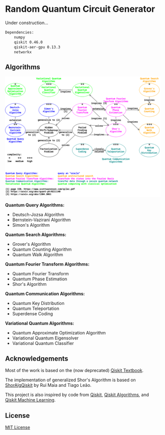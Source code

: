 
# Random Quantum Circuit Generator

Under construction...

    Dependencies:
        numpy
        qiskit 0.46.0
        qiskit-aer-gpu 0.13.3
        networkx

## Algorithms

![algorithms overview](images/algorithms.png)

**Quantum Query Algorithms:**  
 - Deutsch-Jozsa Algorithm  
 - Bernstein-Vazirani Algorithm  
 - Simon's Algorithm  

**Quantum Search Algorithms:**  
 - Grover's Algorithm  
 - Quantum Counting Algorithm  
 - Quantum Walk Algorithm  

**Quantum Fourier Transform Algorithms:**  
 - Quantum Fourier Transform  
 - Quantum Phase Estimation  
 - Shor's Algorithm  

**Quantum Communication Algorithms:**  
 - Quantum Key Distribution  
 - Quantum Teleportation  
 - Superdense Coding  

**Variational Quantum Algorithms:**  
 - Quantum Approximate Optimization Algorithm  
 - Variational Quantum Eigensolver  
 - Variational Quantum Classifier  

## Acknowledgements

Most of the work is based on the (now deprecated) [Qiskit Textbook](https://github.com/Qiskit/textbook).

The implementation of generalized Shor's Algorithm is based on [ShorAlgQiskit](https://github.com/ttlion/ShorAlgQiskit) by Rui Maia and Tiago Leão.

This project is also inspired by code from [Qiskit](https://github.com/Qiskit/qiskit), [Qiskit Algorithms](https://github.com/qiskit-community/qiskit-algorithms), and [Qiskit Machine Learning](https://github.com/qiskit-community/qiskit-machine-learning).

## License

[MIT License](LICENSE.txt)